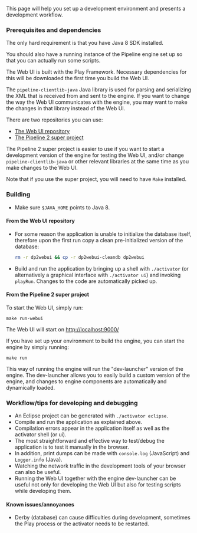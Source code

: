 This page will help you set up a development environment and presents a development workflow.

### Prerequisites and dependencies

The only hard requirement is that you have Java 8 SDK installed.

You should also have a running instance of the Pipeline engine set up so that you can actually run some scripts.

The Web UI is built with the Play Framework. Necessary dependencies for this will be downloaded the first time you build the Web UI.

The `pipeline-clientlib-java` Java library is used for parsing and serializing the XML that is received from and sent to the engine. If you want to change the way the Web UI communicates with the engine, you may want to make the changes in that library instead of the Web UI.

There are two repositories you can use:
- [The Web UI repository](https://github.com/daisy/pipeline-webui)
- [The Pipeline 2 super project](https://github.com/daisy/pipeline)

The Pipeline 2 super project is easier to use if you want to start a development version of the engine for testing the Web UI, and/or change `pipeline-clientlib-java` or other relevant libraries at the same time as you make changes to the Web UI.

Note that if you use the super project, you will need to have `Make` installed.

### Building

- Make sure `$JAVA_HOME` points to Java 8.

#### From the Web UI repository

- For some reason the application is unable to initialize the database itself, therefore upon the first run copy a clean pre-initialized version of the database:

  ```sh
  rm -r dp2webui && cp -r dp2webui-cleandb dp2webui
  ```

- Build and run the application by bringing up a shell with `./activator` (or alternatively a graphical interface with `./activator ui`) and invoking `playRun`. Changes to the code are automatically picked up.

#### From the Pipeline 2 super project

To start the Web UI, simply run:

```
make run-webui
```

The Web UI will start on [http://localhost:9000/](http://localhost:9000/)

If you have set up your environment to build the engine, you can start the engine by simply running:

```
make run
```

This way of running the engine will run the "dev-launcher" version of the engine. The dev-launcher allows you to easily build a custom version of the engine, and changes to engine components are automatically and dynamically loaded.

### Workflow/tips for developing and debugging

- An Eclipse project can be generated with `./activator eclipse`.
- Compile and run the application as explained above.
- Compilation errors appear in the application itself as well as the activator shell (or ui).
- The most straightforward and effective way to test/debug the application is to test it manually in the browser.
- In addition, print dumps can be made with `console.log` (JavaScript) and `Logger.info` (Java).
- Watching the network traffic in the development tools of your browser can also be useful.
- Running the Web UI together with the engine dev-launcher can be useful not only for developing the Web UI but also for testing scripts while developing them.

#### Known issues/annoyances
- Derby (database) can cause difficulties during development, sometimes the Play process or the activator needs to be restarted.
